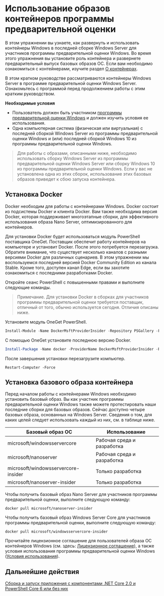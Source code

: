 # <a name="using-insider-container-images"></a>Использование образов контейнеров программы предварительной оценки

В этом упражнении вы узнаете, как развернуть и использовать контейнеры Windows в последней сборке Windows Server для участников программы предварительной оценки Windows. Во время этого упражнения вы установите роль контейнера и развернете предварительный выпуск базовых образов ОС. Если вам необходимо ознакомиться с контейнерами, изучите раздел [О контейнерах](../about/index.md).

В этом кратком руководстве рассматриваются контейнеры Windows Server в программе предварительной оценки Windows Server. Ознакомьтесь с программой перед продолжением работы с этим кратким руководством.

**Необходимые условия**

- Пользователь должен быть участником [программы предварительной оценки Windows](https://insider.windows.com/GettingStarted) и должен изучить условия ее использования.
- Одна компьютерная система (физическая или виртуальная) с последней сборкой Windows Server из программы предварительной оценки Windows и (или) последней сборкой Windows 10 из программы предварительной оценки Windows.

>Для работы с образами, описанными ниже, необходимо использовать сборку Windows Server из программы предварительной оценки Windows Server или сборку Windows 10 из программы предварительной оценки Windows. Если у вас не установлена одна из этих сборок, использование этих базовых образов приведет к сбою запуска контейнера.

## <a name="install-docker"></a>Установка Docker
Docker необходим для работы с контейнерами Windows. Docker состоит из подсистемы Docker и клиента Docker. Вам также необходима версия Docker, которая поддерживает многоэтапные сборки, для эффективного использования образа Nano Server, оптимизированного для контейнеров.

Для установки Docker будет использоваться модуль PowerShell поставщика OneGet. Поставщик обеспечит работу контейнеров на компьютере и установит Docker. После этого потребуется перезагрузка. Обратите внимание, что существует несколько каналов с разными версиями Docker для различных сценариев. В этом упражнении мы воспользуемся последней версией Docker Community Edition из канала Stable. Кроме того, доступен канал Edge, если вы захотите ознакомиться с последними разработками Docker.

Откройте сеанс PowerShell с повышенными правами и выполните следующие команды.

>Примечание. Для установки Docker в сборках для участников программы предварительной оценки требуется поставщик, отличный от того, обычно используется сегодня. Отличия описаны ниже.

Установите модуль OneGet PowerShell.
```powershell
Install-Module -Name DockerMsftProviderInsider -Repository PSGallery -Force
```
С помощью OneGet установите последнюю версию Docker.
```powershell
Install-Package -Name docker -ProviderName DockerMsftProviderInsider -RequiredVersion 17.06.0-ce
```
После завершения установки перезагрузите компьютер.
```
Restart-Computer -Force
```

## <a name="install-base-container-image"></a>Установка базового образа контейнера

Перед началом работы с контейнерами Windows необходимо установить базовый образ. Вы как участник программы предварительной оценки Windows также можете протестировать наши последние сборки для базовых образов. Сейчас доступно четыре базовых образа, основанных на Windows Server. Сведения о том, для каких целей следует использовать каждый из них, см. в таблице ниже.

| Базовый образ ОС                       | Использование                      |
|-------------------------------------|----------------------------|
| microsoft/windowsservercore         | Рабочая среда и разработка |
| microsoft/nanoserver                | Рабочая среда и разработка |
| microsoft/windowsservercore-insider | Только разработка           |
| microsoft/nanoserver-insider        | Только разработка           |

Чтобы получить базовый образ Nano Server для участников программы предварительной оценки, выполните следующую команду:

```
docker pull microsoft/nanoserver-insider
```

Чтобы получить базовый образ Windows Server Core для участников программы предварительной оценки, выполните следующую команду:

```
docker pull microsoft/windowsservercore-insider
```

Прочитайте лицензионное соглашение для пользователей образа ОС контейнеров Windows (см. здесь: [Лицензионное соглашение](../EULA.md )), а также условия использования программы предварительной оценки Windows ([Условия использования](https://www.microsoft.com/en-us/software-download/windowsinsiderpreviewserver)).

## <a name="next-steps"></a>Дальнейшие действия

[Сборка и запуск приложения с компонентами .NET Core 2.0 и PowerShell Core 6 или без них](./Nano-RS3-.NET-Core-and-PS.md)
